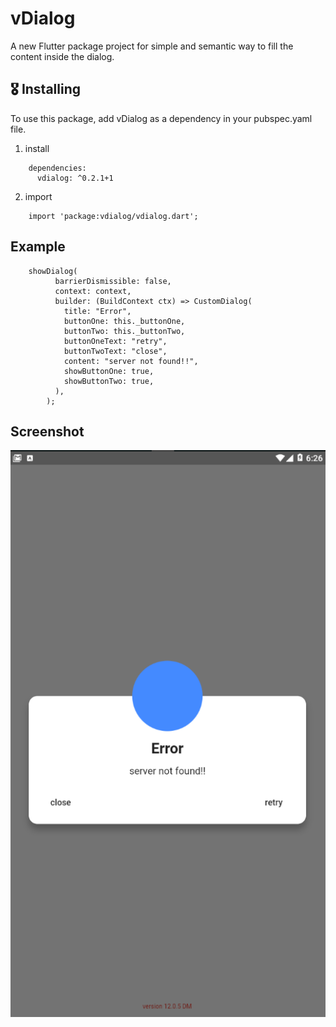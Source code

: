 # vDialog

A new Flutter package project for simple and semantic way to fill the content inside the dialog.

## 🎖 Installing

To use this package, add vDialog as a dependency in your pubspec.yaml file.

1. install

```
    dependencies:
      vdialog: ^0.2.1+1
```

2. import
   
```
    import 'package:vdialog/vdialog.dart';
```

## Example

```
    showDialog(
          barrierDismissible: false,
          context: context,
          builder: (BuildContext ctx) => CustomDialog(
            title: "Error",
            buttonOne: this._buttonOne,
            buttonTwo: this._buttonTwo,
            buttonOneText: "retry",
            buttonTwoText: "close",
            content: "server not found!!",
            showButtonOne: true,
            showButtonTwo: true,
          ),
        );
```

## Screenshot

<img src="sample.PNG"/>


